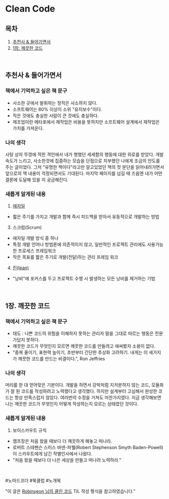 
# Clean Code 

## 목차
1. [추천사 & 들어가면서](#-추천사-&-들어가면서)
1. [1장. 깨끗한 코드](#-1장-깨끗한-코드)
<br/>

## 추천사 & 들어가면서
### 책에서 기억하고 싶은 책 문구
 - 사소한 곳에서 발휘하는 정직은 사소하지 않다. 
 - 소프트웨어는 80% 이상이 소위 "유지보수"이다.
 - 작은 것에도 충실한 사람이 큰 것에도 충실하다.
 - 제조업이란 메타포에서 재작업은 비용을 뜻하지만 소프트웨어 설계에서 재작업은 가치를 가져온다.

### 나의 생각
사탕 상자 뚜껑에 적힌 격언에서 내가 행했던 세세함의 행동에 대한 위로를 받았다. 
개발 속도가 느리고, 사소한것에 집중하는 모습을 단점으로 치부했던 나에게 조금의 안도를 주는 글이었다. 
그저 "유명한 책이다"라고만 알고있었던 책의 첫 문단을 읽어내려가면서 앞으로의 책 내용이 걱정되면서도 기대된다. 
마지막 페이지를 넘길 때 즈음엔 내가 어떤 결론에 도달해 있을 지 궁금해진다.

### 새롭게 알게된 내용
 1. [애자일](https://www.youtube.com/playlist?list=PL9mhQYIlKEhf3JxWcaim5anL0_pVFRsZT)
  - 짧은 주기를 가지고 개발과 함께 즉시 피드백을 받아서 유동적으로 개발하는 방법
 3. 스크럼(Scrum)
  - 애자일 개발 방식 중 하나
  - 특정 개발 언어나 방법론에 의존적이지 않고, 일반적인 프로젝트 관리에도 사용가능한 프로세스 프레임워크
  - 작은 목표를 짧은 주기로 개발(전달)하는 관리 프레임 워크
 4. [린(lean)](https://needjarvis.tistory.com/323) 
  - "낭비"에 포커스를 두고 프로젝트 수행 시 발생하는 모든 낭비를 제거하는 기법

<br/>

## 1장. 깨끗한 코드
### 책에서 기억하고 싶은 책 문구
 - 태도 : 나쁜 코드의 위험을 이해하지 못하는 관리자 말을 그대로 따르는 행동은 전문가답지 못하다.
 - 깨끗한 코드가 무엇인지 모르면 깨끗한 코드를 만들려고 애써봤자 소용이 없다.
 - "중복 줄이기, 표현력 높이기, 초반부터 간단한 추상화 고려하기. 내게는 이 세가지가 깨끗한 코드를 만드는 비결이다.", Ron Jeffries

### 나의 생각
머리를 한 대 얻어맞은 기분이다. 개발을 하면서 강박처럼 지저분하지 않는 코드, 모듈화가 잘 된 코드를 작성하려고 노력했다고 생각했다. 
하지만 설계부터 고심해서 완성한 코드는 항상 만족스럽지 않았다. 여러번의 수정을 거쳐도 마찬가지였다.
지금 생각해보면 나는 깨끗한 코드가 무엇인지 어떻게 작성하는지 모르는 상태였던 것이다.
 
### 새롭게 알게된 내용
 1. 보이스카우트 규칙
  - 캠프장은 처음 왔을 때보다 더 깨끗하게 해놓고 떠나라. 
  - 로버트 스테펜슨 스미스 바덴-파웰(Robert Stephenson Smyth Baden-Powell)이 스카우트에게 남긴 작별인사에서 나왔다.
  - "처음 왔을 때보다 더 나은 세상을 만들고 떠나려 노력하라."
<br/>

#노마드코더 #북클럽 #노개북

"이 글은 [Robinyeon 님의 클린 코드](https://github.com/robinyeon/TIL/blob/main/BOOKS/%ED%81%B4%EB%A6%B0%20%EC%BD%94%EB%93%9C(Clean%20Code).md) TIL 작성 형식을 참고하였습니다."

